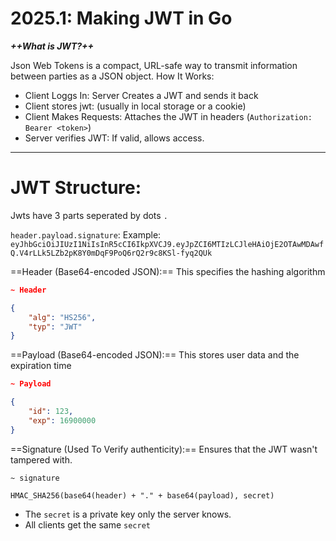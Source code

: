 # 2025.1: Making JWT in Go

***++What is JWT?++***

Json Web Tokens is a compact, URL-safe way to transmit information between parties as a JSON object. How It Works:
- Client Loggs In: Server Creates a JWT and sends it back
- Client stores jwt: (usually in local storage or a cookie)
- Client Makes Requests: Attaches the JWT in headers (`Authorization: Bearer <token>`)
- Server verifies JWT: If valid, allows access.

---

# JWT Structure:

Jwts have 3 parts seperated by dots `.`

`header.payload.signature`: Example: `eyJhbGciOiJIUzI1NiIsInR5cCI6IkpXVCJ9.eyJpZCI6MTIzLCJleHAiOjE2OTAwMDAwfQ.V4rLLk5LZb2pK8Y0mDqF9PoQ6rQ2r9c8KSl-fyq2QUk`

==Header (Base64-encoded JSON):== This specifies the hashing algorithm 
```json
~ Header

{
    "alg": "HS256",
    "typ": "JWT"
}

```

==Payload (Base64-encoded JSON):== This stores user data and the expiration time 
```json
~ Payload

{
    "id": 123,
    "exp": 16900000
}

```

==Signature (Used To Verify authenticity):==  Ensures that the JWT wasn't tampered with.
```
~ signature

HMAC_SHA256(base64(header) + "." + base64(payload), secret)
```

- The `secret` is a private key only the server knows.
- All clients get the same `secret`
